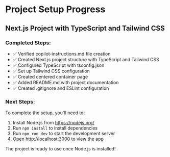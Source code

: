 # Project Setup Progress

## Next.js Project with TypeScript and Tailwind CSS

### Completed Steps:
- ✅ Verified copilot-instructions.md file creation
- ✅ Created Next.js project structure with TypeScript and Tailwind CSS
- ✅ Configured TypeScript with tsconfig.json
- ✅ Set up Tailwind CSS configuration
- ✅ Created centered container page
- ✅ Added README.md with project documentation
- ✅ Created .gitignore and ESLint configuration

### Next Steps:
To complete the setup, you'll need to:
1. Install Node.js from https://nodejs.org/
2. Run `npm install` to install dependencies
3. Run `npm run dev` to start the development server
4. Open http://localhost:3000 to view the app

The project is ready to use once Node.js is installed!